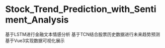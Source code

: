 # Stock_Trend_Prediction_with_Sentiment_Analysis
基于LSTM进行金融文本情感分析 基于TCN结合股票历史数据进行未来趋势预测 基于Vue3实现数据可视化展示
